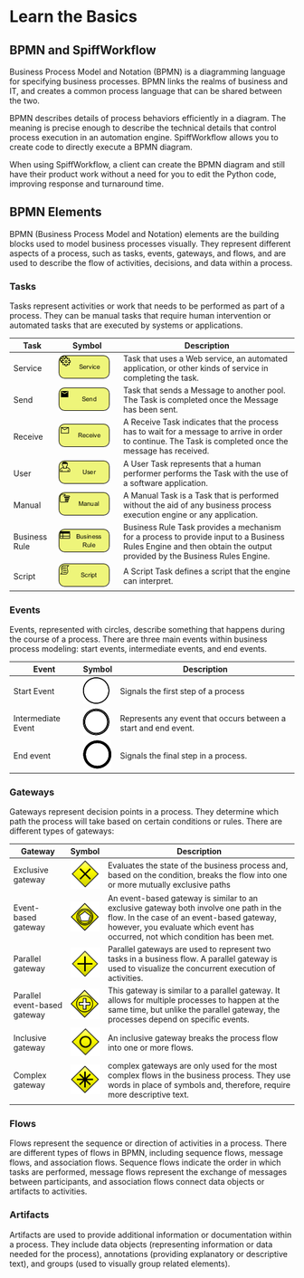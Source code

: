# Learn the Basics

## BPMN and SpiffWorkflow

Business Process Model and Notation (BPMN) is a diagramming language for specifying business processes. BPMN links the realms of business and IT, and creates a common process language that can be shared between the two.

BPMN describes details of process behaviors efficiently in a diagram. The meaning is precise enough to describe the technical details that control process execution in an automation engine. SpiffWorkflow allows you to create code to directly execute a BPMN diagram.

When using SpiffWorkflow, a client can create the BPMN diagram and still have their product work without a need for you to edit the Python code, improving response and turnaround time.


## BPMN Elements
BPMN (Business Process Model and Notation) elements are the building blocks used to model business processes visually. They represent different aspects of a process, such as tasks, events, gateways, and flows, and are used to describe the flow of activities, decisions, and data within a process.

### Tasks
Tasks represent activities or work that needs to be performed as part of a process. They can be manual tasks that require human intervention or automated tasks that are executed by systems or applications.

| **Task**   | **Symbol**                                                | **Description**                                                                                                                                                                                    |
|---------------|------------------------------------------------------------------------------------------------|----------------------------------------------------------------------------------------------------------------------------------------------------------------------------------------------------|
| Service       | <div style="width:100px"></div> ![Untitled](images/04-BPMN-Service-Task.png)       | Task that uses a Web service, an automated application, or other kinds of service in completing the task.                                                                                          |
| Send          | <div style="width:100px"></div>![Untitled](images/06-BPMN-Send-Task.png)          | Task that sends a Message to another pool. The Task is completed once the Message has been sent.                                                                                                   |
| Receive       | <div style="width:100px"></div>![Untitled](images/23-BPMN-Receive-Task.png)       | A Receive Task indicates that the process has to wait for a message to arrive in order to continue. The Task is completed once the message has received.                                           |
| User          | ![Untitled](images/08-BPMN-User-Task.png)          | A User Task represents that a human performer performs the Task with the use of a software application.                                                                                            |
| Manual        | ![Untitled](images/10-BPMN-Manual-Task.png)        | A Manual Task is a Task that is performed without the aid of any business process execution engine or any application.                                                                             |
| Business Rule | ![Untitled](images/12-BPMN-Business-Rule-Task.png) | Business Rule Task provides a mechanism for a process to provide input to a Business Rules Engine and then obtain the output provided by the Business Rules Engine. |
| Script        | ![Untitled](images/14-BPMN-Script-Task.png)        | A Script Task defines a script that the engine can interpret.                                                                                   |                                                                |

### Events
Events, represented with circles, describe something that happens during the course of a process. There are three main events within business process modeling: start events, intermediate events, and end events.

| **Event**   | **Symbol**| **Description** |
|---------------|-----------|-----------------|
| Start Event     |![Untitled](images/BPMN_start_event-47x47.png)     | Signals the first step of a process                                                                                |
| Intermediate Event       | ![Untitled](images/BPMN_intermediate_event-47x48.png)          | Represents any event that occurs between a start and end event.                                                                                                |
| End event          | ![Untitled](images/BPMN_end_event-50x51.png)       | Signals the final step in a process.                                 |

### Gateways
Gateways represent decision points in a process. They determine which path the process will take based on certain conditions or rules. There are different types of gateways:

| **Gateway**   | **Symbol**| **Description** |
|---------------|-----------|-----------------|
| Exclusive gateway       |![Untitled](images/exclusive-gateway-55x54.png)     | Evaluates the state of the business process and, based on the condition, breaks the flow into one or more mutually exclusive paths                                                                                   |
| Event-based gateway          | ![Untitled](images/event-based-gateway-52x54.png)          | An event-based gateway is similar to an exclusive gateway both involve one path in the flow. In the case of an event-based gateway, however, you evaluate which event has occurred, not which condition has been met.                                                                                                 |
| Parallel gateway       | ![Untitled](images/parallel-gateway-57x57.png)       | Parallel gateways are used to represent two tasks in a business flow. A parallel gateway is used to visualize the concurrent execution of activities.                                           |
| Parallel event-based gateway          | ![Untitled](images/parallel-event-based-gateway-52x53.png)          | This gateway is similar to a parallel gateway. It allows for multiple processes to happen at the same time, but unlike the parallel gateway, the processes depend on specific events.                                                                                     |
| Inclusive gateway        | ![Untitled](images/inclusive-gateway-54x53.png)        | An inclusive gateway breaks the process flow into one or more flows.                                                                          |
| Complex gateway | ![Untitled](images/complex-gateway-53x53.png) | complex gateways are only used for the most complex flows in the business process. They use words in place of symbols and, therefore, require more descriptive text. |
|                                                                |

### Flows
Flows represent the sequence or direction of activities in a process. There are different types of flows in BPMN, including sequence flows, message flows, and association flows. Sequence flows indicate the order in which tasks are performed, message flows represent the exchange of messages between participants, and association flows connect data objects or artifacts to activities.

### Artifacts
Artifacts are used to provide additional information or documentation within a process. They include data objects (representing information or data needed for the process), annotations (providing explanatory or descriptive text), and groups (used to visually group related elements).

[def]: images/Untitled_2.png
